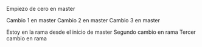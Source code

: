 Empiezo de cero en master


Cambio 1 en master
Cambio 2 en master
Cambio 3 en master

Estoy en la rama desde el inicio de master
Segundo cambio en rama 
Tercer cambio en rama 

